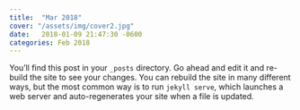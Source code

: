 ```yaml
---
title:  "Mar 2018"
cover: "/assets/img/cover2.jpg"
date:   2018-01-09 21:47:30 -0600
categories: Feb 2018
---
```

You’ll find this post in your `_posts` directory. Go ahead and edit it and re-build the site to see your changes. You can rebuild the site in many different ways, but the most common way is to run `jekyll serve`, which launches a web server and auto-regenerates your site when a file is updated.
